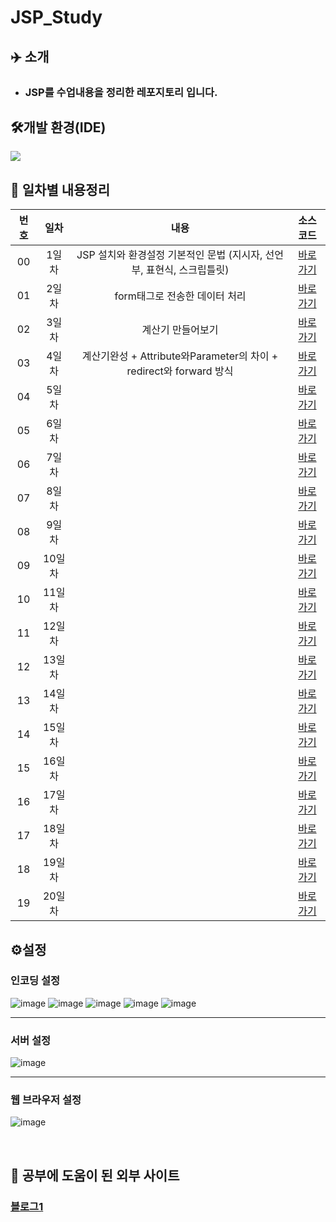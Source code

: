 # JSP_Study

## ✈️ 소개

-   ### JSP를 수업내용을 정리한 레포지토리 입니다.

## 🛠개발 환경(IDE)

[![](https://img.shields.io/badge/eclipse-2C2255?style=for-the-badge&logo=eclipse&logoColor=white)](<[https://code.visualstudio.com/download](https://www.eclipse.org/downloads/packages/release/2019-06/r/eclipse-ide-enterprise-java-developers)>)

## 🔗 일차별 내용정리

| 번호 |  일차  |                                  내용                                  |     소스코드      |
| :--: | :----: | :--------------------------------------------------------------------: | :---------------: |
|  00  | 1일차  | JSP 설치와 환경설정 기본적인 문법 (지시자, 선언부, 표현식, 스크립틀릿) | [바로가기][day01] |
|  01  | 2일차  |                     form태그로 전송한 데이터 처리                      | [바로가기][day02] |
|  02  | 3일차  |                           계산기 만들어보기                            | [바로가기][day03] |
|  03  | 4일차  |   계산기완성 + Attribute와Parameter의 차이 + redirect와 forward 방식   | [바로가기][day04] |
|  04  | 5일차  |                                                                        | [바로가기][day05] |
|  05  | 6일차  |                                                                        | [바로가기][day06] |
|  06  | 7일차  |                                                                        | [바로가기][day07] |
|  07  | 8일차  |                                                                        | [바로가기][day08] |
|  08  | 9일차  |                                                                        | [바로가기][day09] |
|  09  | 10일차 |                                                                        | [바로가기][day10] |
|  10  | 11일차 |                                                                        | [바로가기][day11] |
|  11  | 12일차 |                                                                        | [바로가기][day12] |
|  12  | 13일차 |                                                                        | [바로가기][day13] |
|  13  | 14일차 |                                                                        | [바로가기][day13] |
|  14  | 15일차 |                                                                        | [바로가기][day15] |
|  15  | 16일차 |                                                                        | [바로가기][day16] |
|  16  | 17일차 |                                                                        | [바로가기][day17] |
|  17  | 18일차 |                                                                        | [바로가기][day18] |
|  18  | 19일차 |                                                                        | [바로가기][day19] |
|  19  | 20일차 |                                                                        | [바로가기][day20] |

## ⚙️설정

### 인코딩 설정 <br/>

![image](https://github.com/Employment-Study/.github/assets/44068819/49b5c8bf-e3d1-48fa-b5cf-ad5b5fe8544d)
![image](https://github.com/Employment-Study/.github/assets/44068819/3ffc8b38-4314-4630-a992-9b9dc7d802b6)
![image](https://github.com/Employment-Study/.github/assets/44068819/3f1df0d8-daec-4b14-b245-87194fe71de0)
![image](https://github.com/Employment-Study/.github/assets/44068819/d51b314a-95f5-4531-acf9-47b38ad2110a)
![image](https://github.com/Employment-Study/.github/assets/44068819/dcd2e345-4d5b-44ba-9be0-9a5c4aa6a769)

---

### 서버 설정

![image](https://github.com/Employment-Study/.github/assets/44068819/5a958a69-1e18-4adf-8f13-4588a1982107)

---

### 웹 브라우저 설정

![image](https://github.com/Employment-Study/.github/assets/44068819/3e86b33b-8507-4569-b438-e5585cfb7ba8)

<br/>

## 📌 공부에 도움이 된 외부 사이트

### [블로그1](https://doitnow-man.tistory.com/entry/JSP-1-JSP-%EC%A0%95%EC%9D%98-%EB%B0%8F-%EB%8F%99%EC%9E%91-%EB%B0%A9%EC%8B%9D)

[day01]: ./day01/WebContent/
[day02]: ./day02/WebContent/
[day03]: ./day03/WebContent/
[day04]: ./day04/WebContent/
[day05]: ./day05/WebContent/
[day06]: ./day06/WebContent/
[day07]: ./day07/WebContent/
[day08]: ./day08/WebContent/
[day09]: ./day09/WebContent/
[day10]: ./day10/WebContent/
[day11]: ./day11/WebContent/
[day12]: ./day12/WebContent/
[day13]: ./day13/WebContent/
[day14]: ./day14/WebContent/
[day15]: ./day15/WebContent/
[day16]: ./day16/WebContent/
[day17]: ./day17/WebContent/
[day18]: ./day18/WebContent/
[day19]: ./day19/WebContent/
[day20]: ./day20/WebContent/
